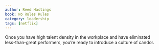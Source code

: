 ```yaml
---
author: Reed Hastings
book: No Rules Rules
category: leadership
tags: [netflix]
---
```

Once you have high talent density in the workplace and have eliminated less-than-great performers, you’re ready to introduce a culture of candor.
